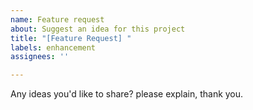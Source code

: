 ```yaml
---
name: Feature request
about: Suggest an idea for this project
title: "[Feature Request] "
labels: enhancement
assignees: ''

---
```


Any ideas you'd like to share? please explain, thank you.
